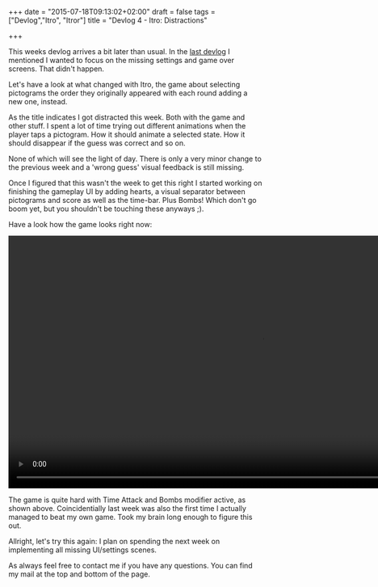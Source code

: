 +++
date = "2015-07-18T09:13:02+02:00"
draft = false
tags = ["Devlog","Itro", "Itror"]
title = "Devlog 4 - Itro: Distractions"

+++

This weeks devlog arrives a bit later than usual. In the [last devlog](http://www.markusbodner.com/2015/07/07/devlog-3---itro-eye-candy-it/) I mentioned I wanted to focus on the missing settings and game over screens. That didn't happen.

Let's have a look at what changed with Itro, the game about selecting pictograms the order they originally appeared with each round adding a new one, instead.

As the title indicates I got distracted this week. Both with the game and other stuff. I spent a lot of time trying out different animations when the player taps a pictogram. How it should animate a selected state. How it should disappear if the guess was correct and so on. 

None of which will see the light of day. There is only a very minor change to the previous week and a 'wrong guess' visual feedback is still missing. 

Once I figured that this wasn't the week to get this right I started working on finishing the gameplay UI by adding hearts, a visual separator between pictograms and score as well as the time-bar. Plus Bombs! Which don't go boom yet, but you shouldn't be touching these anyways ;). 

Have a look how the game looks right now:

<video src="/media/videos/devlog4.mp4" autoplay loop height="500">
  Your browser does not support the <code>video</code> element. <a href="/media/videos/devlog4.mp4">Download it instead</a>.
</video>

The game is quite hard with Time Attack and Bombs modifier active, as shown above. Coincidentially last week was also the first time I actually managed to beat my own game. Took my brain long enough to figure this out.

Allright, let's try this again: I plan on spending the next week on implementing all missing UI/settings scenes. 

As always feel free to contact me if you have any questions. You can find my mail at the top and bottom of the page.